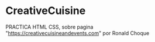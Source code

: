 # CreativeCuisine
PRACTICA HTML CSS, sobre pagina "https://creativecuisineandevents.com" por Ronald Choque
